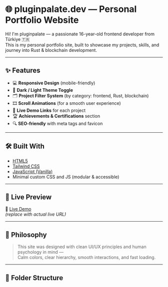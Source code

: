 # 🌐 pluginpalate.dev — Personal Portfolio Website

Hi! I'm pluginpalate — a passionate 16-year-old frontend developer from Türkiye 🇹🇷  
This is my personal portfolio site, built to showcase my projects, skills, and journey into Rust & blockchain development.

---

## ✨ Features

- 💻 **Responsive Design** (mobile-friendly)
- 🎨 **Dark / Light Theme Toggle**
- 🗂️ **Project Filter System** (by category: frontend, Rust, blockchain)
- 🎞️ **Scroll Animations** (for a smooth user experience)
- 🔗 **Live Demo Links** for each project
- 🏆 **Achievements & Certifications** section
- 🔍 **SEO-friendly** with meta tags and favicon

---

## 🛠️ Built With

- [HTML5](https://developer.mozilla.org/en-US/docs/Web/Guide/HTML/HTML5)
- [Tailwind CSS](https://tailwindcss.com/)
- [JavaScript (Vanilla)](https://developer.mozilla.org/en-US/docs/Web/JavaScript)
- Minimal custom CSS and JS (modular & accessible)

---

## 📸 Live Preview

🔗 [Live Demo](https://your-username.github.io/portfolio)  
*(replace with actual live URL)*

---

## 🧠 Philosophy

> This site was designed with clean UI/UX principles and human psychology in mind —  
> Calm colors, clear hierarchy, smooth interactions, and fast loading.

---

## 🧩 Folder Structure

